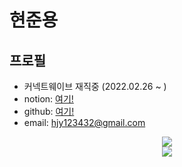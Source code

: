 # 현준용

## 프로필
- 커넥트웨이브 재직중 (2022.02.26 ~ )
 - notion: <a href='https://jade-guava-313.notion.site/s-6ea0d5952e914d2f985ee86725bb1d51'>여기!</a>
 - github: <a href="https://github.com/hyunjunyong/">여기!</a>
 - email: hjy123432@gmail.com
<div align="center">
<img src="https://github-readme-stats.vercel.app/api?username=hyunjunyong&show_icons=true&theme=dracula&title_color=5c5c5c&bg_color=f8f8f8&icon_color=5c5c5c&text_color=ee9ca7">   
</div>
<div align="center">
 <img src="https://github-readme-stats.vercel.app/api/top-langs/?username=hyunjunyong&bg_color=f8f8f8&layout=compact&title_color=5c5c5c&card_width=445">
</div>

